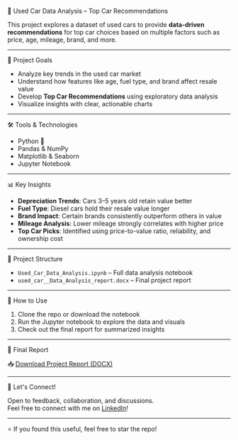 🚗 Used Car Data Analysis – Top Car Recommendations

This project explores a dataset of used cars to provide **data-driven recommendations** for top car choices based on multiple factors such as price, age, mileage, brand, and more.

---

📌 Project Goals

- Analyze key trends in the used car market
- Understand how features like age, fuel type, and brand affect resale value
- Develop **Top Car Recommendations** using exploratory data analysis
- Visualize insights with clear, actionable charts

---

🛠️ Tools & Technologies

- Python 🐍  
- Pandas & NumPy  
- Matplotlib & Seaborn  
- Jupyter Notebook

---

📊 Key Insights

- **Depreciation Trends**: Cars 3–5 years old retain value better
- **Fuel Type**: Diesel cars hold their resale value longer
- **Brand Impact**: Certain brands consistently outperform others in value
- **Mileage Analysis**: Lower mileage strongly correlates with higher price
- **Top Car Picks**: Identified using price-to-value ratio, reliability, and ownership cost

---

📁 Project Structure

- `Used_Car_Data_Analysis.ipynb` – Full data analysis notebook
- `used_car__Data_Analysis_report.docx` – Final project report
---

📎 How to Use

1. Clone the repo or download the notebook
2. Run the Jupyter notebook to explore the data and visuals
3. Check out the final report for summarized insights
   
---
📄 Final Report

📥 [Download Project Report (DOCX)](./used_car__Data_Analysis_report.docx)


---
🤝 Let's Connect!

Open to feedback, collaboration, and discussions.  
Feel free to connect with me on [LinkedIn](www.linkedin.com/in/himanshu-dhaka-6690bb359)!

---
⭐ If you found this useful, feel free to star the repo!

